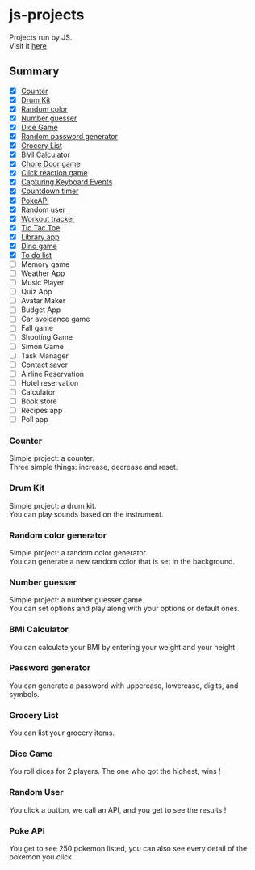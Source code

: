 # js-projects

Projects run by JS.  
Visit it [here](https://clemix37.github.io/js-projects/)

## Summary 

- [X] [Counter](https://github.com/Clemix37/js-projects#counter)  
- [X] [Drum Kit](https://github.com/Clemix37/js-projects#drum-kit)  
- [X] [Random color](https://github.com/Clemix37/js-projects#random-color-generator)  
- [X] [Number guesser](https://github.com/Clemix37/js-projects#number-guesser)  
- [X] [Dice Game](https://github.com/Clemix37/js-projects#dice-game)  
- [X] [Random password generator](https://github.com/Clemix37/js-projects#password-generator)  
- [X] [Grocery List](https://github.com/Clemix37/js-projects#grocery-list)  
- [X] [BMI Calculator](https://github.com/Clemix37/js-projects#bmi-calculator)  
- [X] [Chore Door game](https://clemix37.github.io/js-projects/projects/chore-door-game/)  
- [X] [Click reaction game](https://github.com/Clemix37/reaction-time)  
- [X] [Capturing Keyboard Events](https://clemix37.github.io/js-projects/projects/key-codes/)  
- [X] [Countdown timer](https://clemix37.github.io/js-projects/projects/countdown-timer/)  
- [X] [PokeAPI](https://clemix37.github.io/js-projects/projects/poke-api/)  
- [X] [Random user](https://clemix37.github.io/js-projects/projects/random-user/)  
- [X] [Workout tracker](https://clemix37.github.io/js-projects/projects/workout-tracker/)  
- [X] [Tic Tac Toe](https://clemix37.github.io/js-projects/projects/tic-tac-toe/)  
- [X] [Library app](https://clemix37.github.io/js-projects/projects/library/)  
- [x] [Dino game](https://clemix37.github.io/gamedev-bean-jump/)  
- [X] [To do list](https://clemix37.github.io/js-projects/projects/todo-list/)  
- [ ] Memory game  
- [ ] Weather App  
- [ ] Music Player  
- [ ] Quiz App  
- [ ] Avatar Maker  
- [ ] Budget App  
- [ ] Car avoidance game  
- [ ] Fall game  
- [ ] Shooting Game  
- [ ] Simon Game  
- [ ] Task Manager  
- [ ] Contact saver  
- [ ] Airline Reservation  
- [ ] Hotel reservation  
- [ ] Calculator  
- [ ] Book store  
- [ ] Recipes app  
- [ ] Poll app  

### Counter

Simple project: a counter.  
Three simple things: increase, decrease and reset.  

### Drum Kit

Simple project: a drum kit.  
You can play sounds based on the instrument.  

### Random color generator

Simple project: a random color generator.  
You can generate a new random color that is set in the background.  

### Number guesser

Simple project: a number guesser game.  
You can set options and play along with your options or default ones.

### BMI Calculator

You can calculate your BMI by entering your weight and your height.

### Password generator

You can generate a password with uppercase, lowercase, digits, and symbols.  

### Grocery List

You can list your grocery items.   

### Dice Game

You roll dices for 2 players. The one who got the highest, wins !

### Random User

You click a button, we call an API, and you get to see the results !

### Poke API

You get to see 250 pokemon listed, you can also see every detail of the pokemon you click.
